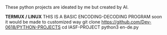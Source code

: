 These python projects are ideated by me but created by AI.

**TERMUX / LINUX**
THIS IS A BASIC ENCODING-DECODING PROGRAM soon it would be made to customized way
git clone https://github.com/Dev-0618/PYTHON-PROJECTS 
cd IASF-PROJECT
python3 en-de.py
